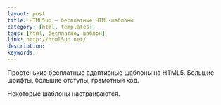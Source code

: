 ```yaml
---
layout: post
title: HTML5up — бесплатные HTML-шаблоны
category: [html, templates]
tags: [html, бесплатно, шаблон]
link: http://html5up.net/
description:
keywords:
---
```


<p>Простенькие бесплатные адаптивные шаблоны на HTML5. Большие шрифты, большие отступы, грамотный код.</p>
<p>Некоторые шаблоны настраиваются.</p>
